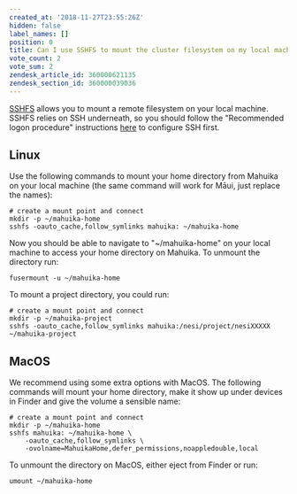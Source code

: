 ```yaml
---
created_at: '2018-11-27T23:55:26Z'
hidden: false
label_names: []
position: 0
title: Can I use SSHFS to mount the cluster filesystem on my local machine?
vote_count: 2
vote_sum: 2
zendesk_article_id: 360000621135
zendesk_section_id: 360000039036
---
```


[SSHFS](https://github.com/libfuse/sshfs) allows you to mount a remote
filesystem on your local machine. SSHFS relies on SSH underneath, so you
should follow the "Recommended logon procedure" instructions
[here](https://support.nesi.org.nz/hc/en-gb/articles/360000161315-Logging-in-to-the-HPCs)
to configure SSH first.

## Linux

Use the following commands to mount your home directory from Mahuika on
your local machine (the same command will work for Māui, just replace
the names):

    # create a mount point and connect
    mkdir -p ~/mahuika-home
    sshfs -oauto_cache,follow_symlinks mahuika: ~/mahuika-home

Now you should be able to navigate to "~/mahuika-home" on your local
machine to access your home directory on Mahuika. To unmount the
directory run:

    fusermount -u ~/mahuika-home

To mount a project directory, you could run:

    # create a mount point and connect
    mkdir -p ~/mahuika-project
    sshfs -oauto_cache,follow_symlinks mahuika:/nesi/project/nesiXXXXX ~/mahuika-project

## MacOS

We recommend using some extra options with MacOS. The following commands
will mount your home directory, make it show up under devices in Finder
and give the volume a sensible name:

    # create a mount point and connect
    mkdir -p ~/mahuika-home
    sshfs mahuika: ~/mahuika-home \
        -oauto_cache,follow_symlinks \
        -ovolname=MahuikaHome,defer_permissions,noappledouble,local 

To unmount the directory on MacOS, either eject from Finder or run:

    umount ~/mahuika-home
